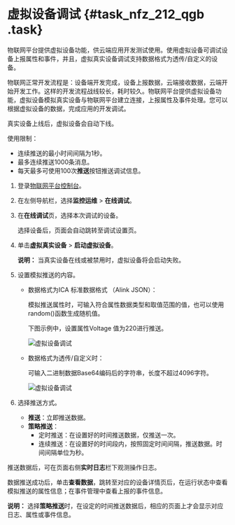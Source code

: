 # 虚拟设备调试 {#task_nfz_212_qgb .task}

物联网平台提供虚拟设备功能，供云端应用开发测试使用。使用虚拟设备可调试设备上报属性和事件，并且，虚拟真实设备调试支持数据格式为透传/自定义的设备。

物联网正常开发流程是：设备端开发完成，设备上报数据，云端接收数据，云端开始开发工作。这样的开发流程战线较长，耗时较久。物联网平台提供虚拟设备功能，虚拟设备模拟真实设备与物联网平台建立连接，上报属性及事件处理。您可以根据虚拟设备的数据，完成应用的开发调试。

真实设备上线后，虚拟设备会自动下线。

使用限制：

-   连续推送的最小时间间隔为1秒。
-   最多连续推送1000条消息。
-   每天最多可使用100次**推送**按钮推送调试信息。

1.  登录[物联网平台控制台](http://iot.console.aliyun.com/)。
2.  在左侧导航栏，选择**监控运维** \> **在线调试**。
3.  在**在线调试**页，选择本次调试的设备。 

    选择设备后，页面会自动跳转至调试设置页。

4.  单击**虚拟真实设备** \> **启动虚拟设备**。 

    **说明：** 当真实设备在线或被禁用时，虚拟设备将会启动失败。

5.  设置模拟推送的内容。 
    -   数据格式为ICA 标准数据格式 （Alink JSON）：

        模拟推送属性时，可输入符合属性数据类型和取值范围的值，也可以使用random\(\)函数生成随机值。

        下图示例中，设置属性Voltage 值为220进行推送。

        ![虚拟设备调试](http://static-aliyun-doc.oss-cn-hangzhou.aliyuncs.com/assets/img/17811/156635928042138_zh-CN.png)

    -   数据格式为透传/自定义时：

        可输入二进制数据Base64编码后的字符串，长度不超过4096字符。

        ![虚拟设备调试](http://static-aliyun-doc.oss-cn-hangzhou.aliyuncs.com/assets/img/17811/156635928043394_zh-CN.png)

6.  选择推送方式。 
    -   **推送**：立即推送数据。
    -   **策略推送**：
        -   定时推送：在设置好的时间推送数据，仅推送一次。
        -   连续推送：在设置好的时间段内，按照固定时间间隔，推送数据。时间间隔单位为秒。

推送数据后，可在页面右侧**实时日志**栏下观测操作日志。

数据推送成功后，单击**查看数据**，跳转至对应的设备详情页后，在运行状态中查看模拟推送的属性信息；在事件管理中查看上报的事件信息。

**说明：** 选择**策略推送**时，在设定的时间推送数据后，相应的页面上才会显示对应日志、属性或事件信息。

